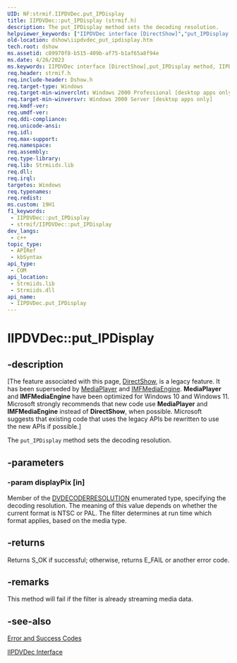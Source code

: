 ```yaml
---
UID: NF:strmif.IIPDVDec.put_IPDisplay
title: IIPDVDec::put_IPDisplay (strmif.h)
description: The put_IPDisplay method sets the decoding resolution.
helpviewer_keywords: ["IIPDVDec interface [DirectShow]","put_IPDisplay method","IIPDVDec.put_IPDisplay","IIPDVDec::put_IPDisplay","IIPDVDecput_IPDisplay","dshow.iipdvdec_put_ipdisplay","put_IPDisplay","put_IPDisplay method [DirectShow]","put_IPDisplay method [DirectShow]","IIPDVDec interface","strmif/IIPDVDec::put_IPDisplay"]
old-location: dshow\iipdvdec_put_ipdisplay.htm
tech.root: dshow
ms.assetid: c89970f8-b515-409b-af75-b1af65a8f94e
ms.date: 4/26/2023
ms.keywords: IIPDVDec interface [DirectShow],put_IPDisplay method, IIPDVDec.put_IPDisplay, IIPDVDec::put_IPDisplay, IIPDVDecput_IPDisplay, dshow.iipdvdec_put_ipdisplay, put_IPDisplay, put_IPDisplay method [DirectShow], put_IPDisplay method [DirectShow],IIPDVDec interface, strmif/IIPDVDec::put_IPDisplay
req.header: strmif.h
req.include-header: Dshow.h
req.target-type: Windows
req.target-min-winverclnt: Windows 2000 Professional [desktop apps only]
req.target-min-winversvr: Windows 2000 Server [desktop apps only]
req.kmdf-ver: 
req.umdf-ver: 
req.ddi-compliance: 
req.unicode-ansi: 
req.idl: 
req.max-support: 
req.namespace: 
req.assembly: 
req.type-library: 
req.lib: Strmiids.lib
req.dll: 
req.irql: 
targetos: Windows
req.typenames: 
req.redist: 
ms.custom: 19H1
f1_keywords:
 - IIPDVDec::put_IPDisplay
 - strmif/IIPDVDec::put_IPDisplay
dev_langs:
 - c++
topic_type:
 - APIRef
 - kbSyntax
api_type:
 - COM
api_location:
 - Strmiids.lib
 - Strmiids.dll
api_name:
 - IIPDVDec.put_IPDisplay
---
```


# IIPDVDec::put_IPDisplay


## -description

\[The feature associated with this page, [DirectShow](/windows/win32/directshow/directshow), is a legacy feature. It has been superseded by [MediaPlayer](/uwp/api/Windows.Media.Playback.MediaPlayer) and [IMFMediaEngine](/windows/win32/api/mfmediaengine/nn-mfmediaengine-imfmediaengine). **MediaPlayer** and **IMFMediaEngine** have been optimized for Windows 10 and Windows 11. Microsoft strongly recommends that new code use **MediaPlayer** and **IMFMediaEngine** instead of **DirectShow**, when possible. Microsoft suggests that existing code that uses the legacy APIs be rewritten to use the new APIs if possible.\]

The <code>put_IPDisplay</code> method sets the decoding resolution.

## -parameters

### -param displayPix [in]

Member of the <a href="/windows/desktop/api/strmif/ne-strmif-_dvresolution">DVDECODERRESOLUTION</a> enumerated type, specifying the decoding resolution. The meaning of this value depends on whether the current format is NTSC or PAL. The filter determines at run time which format applies, based on the media type.

## -returns

Returns S_OK if successful; otherwise, returns E_FAIL or another error code.

## -remarks

This method will fail if the filter is already streaming media data.

## -see-also

<a href="/windows/desktop/DirectShow/error-and-success-codes">Error and Success Codes</a>



<a href="/windows/desktop/api/strmif/nn-strmif-iipdvdec">IIPDVDec Interface</a>